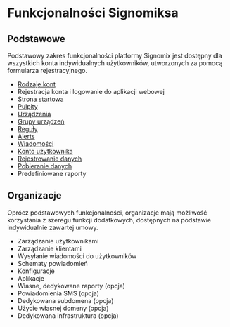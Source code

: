 # Funkcjonalności Signomiksa

## Podstawowe
Podstawowy zakres funkcjonalności platformy Signomix jest dostępny dla wszystkich konta indywidualnych użytkowników, utworzonych za pomocą formularza rejestracyjnego.

- [Rodzaje kont](/features/account_types.md)
- Rejestracja konta i logowanie do aplikacji webowej
- [Strona startowa](/features/home_page.md)
- [Pulpity](/features/dashboards/index.md)
- [Urządzenia](/features/devices/index.md)
- [Grupy urządzeń](/features/groups/index.md)
- [Reguły](/features/rules/index.md)
- [Alerts](/features/alerts/index.md)
- [Wiadomości](/features/messages/index.md)
- [Konto użytkownika](/features/account/index.md)
- [Rejestrowanie danych](/features/data_provisioning.md)
- [Pobieranie danych](/features/downloading_data.md)
- Predefiniowane raporty

## Organizacje

Oprócz podstawowych funkcjonalności, organizacje mają możliwość korzystania z szeregu funkcji dodatkowych, dostępnych
na podstawie indywidualnie zawartej umowy.
 
- Zarządzanie użytkownikami
- Zarządzanie klientami
- Wysyłanie wiadomości do użytkowników
- Schematy powiadomień
- Konfiguracje
- Aplikacje
- Własne, dedykowane raporty (opcja)
- Powiadomienia SMS (opcja)
- Dedykowana subdomena (opcja)
- Użycie własnej domeny (opcja)
- Dedykowana infrastruktura (opcja)